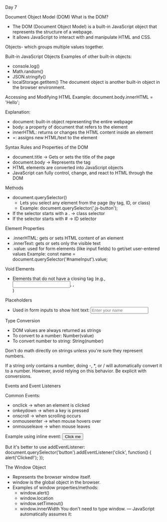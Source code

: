
Day 7

Document Object Model (DOM)
 What is the DOM?
* The DOM (Document Object Model) is a built-in JavaScript object that represents the structure of a webpage.
* It allows JavaScript to interact with and manipulate HTML and CSS.


Objects- which groups multiple values together. 

Built-in JavaScript Objects
Examples of other built-in objects:
* console.log()
* Math.random()
* JSON.stringify()
* localStorage.getItem()
The document object is another built-in object in the browser environment.

Accessing and Modifying HTML
Example: 
document.body.innerHTML = 'Hello';

Explanation:
* document: built-in object representing the entire webpage
* body: a property of document that refers to the <body> element
* innerHTML: returns or changes the HTML content inside an element
* =: assigns new HTML/text to the element

Syntax Rules and Properties of the DOM
* document.title → Gets or sets the title of the page
* document.body → Represents the <body> tag
* HTML elements are converted into JavaScript objects
* JavaScript can fully control, change, and react to HTML through the DOM

Methods
* document.querySelector()
    * Lets you select any element from the page (by tag, ID, or class)
    * Example: document.querySelector('.js-button');
* If the selector starts with a . → class selector
* If the selector starts with # → ID selector

Element Properties
* .innerHTML: gets or sets HTML content of an element
* .innerText: gets or sets only the visible text
* .value: used for form elements (like input fields) to get/set user-entered values
Example:
    const name = document.querySelector('#nameInput').value;

Void Elements
* Elements that do not have a closing tag (e.g., <input>, <img>, <br>)

Placeholders
* Used in form inputs to show hint text:
           <input type="text" placeholder="Enter your name">

Type Conversion
* DOM values are always returned as strings
* To convert to a number: Number(value)
* To convert number to string: String(number)

Don't do math directly on strings unless you're sure they represent numbers.

If a string only contains a number, doing -, *, or / will automatically convert it to a number.
However, avoid relying on this behavior. Be explicit with conversions.


Events and Event Listeners

 Common Events:
* onclick → when an element is clicked
* onkeydown → when a key is pressed
* onscroll → when scrolling occurs
* onmouseenter → when mouse hovers over
* onmouseleave → when mouse leaves

Example using inline event:
     <button onclick="alert('Clicked!')">Click me</button>

But it's better to use addEventListener:
        document.querySelector('button').addEventListener('click', function() {
  alert('Clicked!');
});


The Window Object
* Represents the browser window itself.
* window is the global object in the browser.
* Examples of window properties/methods:
    * window.alert()
    * window.location
    * window.setTimeout()
    * window.innerWidth
You don't need to type window. — JavaScript automatically assumes it:
